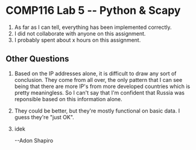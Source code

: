 COMP116 Lab 5 -- Python & Scapy
===============================

1. As far as I can tell, everything has been implemented correctly.
2. I did not collaborate with anyone on this assignment.
3. I probably spent about x hours on this assignment.

Other Questions
---------------
1. Based on the IP addresses alone, it is difficult to draw any sort of
	conclusion. They come from all over, the only pattern that I can see
	being that there are more IP's from more developed countries which is
	pretty meaningless. So I can't say that I'm confident that Russia was
	reponsible based on this information alone.
2. They could be better, but they're mostly functional on basic data. I guess
	they're "just OK".
3. idek

	--Adon Shapiro
